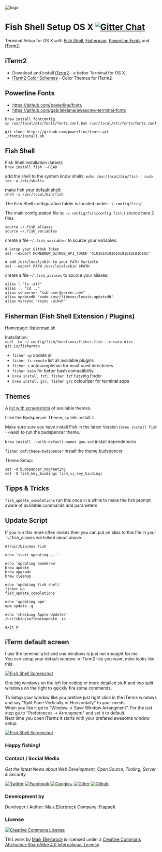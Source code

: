 ![logo](https://github.frapsoft.com/top/fish-shell.png)  

# Fish Shell Setup OS X [![Gitter Chat](https://badges.gitter.im/frapsoft/frapsoft.svg)](https://gitter.im/frapsoft/frapsoft/)  




Terminal Setup for OS X with [Fish Shell](https://fishshell.com/), [Fisherman](http://fisherman.sh/), [Powerline Fonts](https://github.com/powerline/fonts) and [iTerm2](https://www.iterm2.com/).

## iTerm2

* Download and Install [iTerm2](https://www.iterm2.com/) - a better Terminal for OS X.
* [iTerm2 Color Schemas](http://iterm2colorschemes.com/) - Color Themes for iTerm2



## Powerline Fonts

* <https://github.com/powerline/fonts>
* <https://github.com/gabrielelana/awesome-terminal-fonts>  

```
brew install fontconfig
cp /usr/local/etc/fonts/fonts.conf.bak /usr/local/etc/fonts/fonts.conf

git clone https://github.com/powerline/fonts.git
./fonts/install.sh
```



## Fish Shell

Fish Shell Installation (latest):  
`brew install fish --HEAD`  

add the shell to the system know shells:
`echo /usr/local/bin/fish | sudo tee -a /etc/shells`

make fish your default shell:  
`chsh -s /usr/local/bin/fish`  

The Fish Shell configuration folder is located under: `~/.config/fish/`

The main configuration file is: `~/.config/fish/config.fish`, i source here 2 files.


```
source ~/.fish_aliases
source ~/.fish_variables
```

create a file `~/.fish_variables` to source your variables:  

```
# Setup your Github Token
set --export HOMEBREW_GITHUB_API_TOKEN "01010101010101010101010101"

# add /usr/local/sbin to your PATH Variable
set --export PATH /usr/local/sbin $PATH
```
create a file `~/.fish_aliases` to source your aliases:  

```
alias l "ls -alF"
alias .. "cd .."
alias sshserver "ssh user@server.dev"
alias updatedb "sudo /usr/libexec/locate.updatedb"
alias myrsync "rsync -aihvP"
``` 

## Fisherman (Fish Shell Extension / Plugins)

Homepage: [fisherman.sh](http://fisherman.sh/)  

Installation:  
`curl -Lo ~/.config/fish/functions/fisher.fish --create-dirs git.io/fisherman`  

* `fisher up`  update all  
* `fisher ls-remote` list all available plugins
* `fisher z` autocompletion for most used directories  
* `fisher bass` for better bash compatibility  
* `brew install fzf; fisher fzf` fuzzing finder
* `brew install grc; fisher grc`  colourizer for terminal apps  


## Themes

A [list with screenshots](https://github.com/oh-my-fish/oh-my-fish/blob/master/docs/Themes.md) of available themes.

I like the Budspencer Theme, so lets install it.  

Make sure sure you have install Fish in the latest Version (`brew install fish --HEAD`) to run the budspencer theme.

`brew install --with-default-names gnu-sed`  install dependencies

`fisher omf/theme-budspencer` install the theme budspencer

Theme Setup:

```
set -U budspencer_nogreeting
set -U fish_key_bindings fish_vi_key_bindings
```

## Tipps & Tricks

`fish_update_completions` run this once in a while to make the fish prompt aware of available commands and parameters


## Update Script

If you run this more often makes then you can put an alias to this file in your `~/.fish_aliases we talked about above.  

```
#!/usr/bin/env fish

echo 'start updating ...'

echo 'updating homebrew'
brew update
brew upgrade
brew cleanup

echo 'updating fish shell'
fisher up
fish_update_completions

echo 'updating npm'
npm update -g

echo 'checking Apple Updates'
/usr/sbin/softwareupdate -ia

exit 0
```

## iTerm default screen

I use the terminal a lot and one windows is just not enought for me.  
You can setup your default window in iTerm2 like you want, mine looks like this:

[![Fish Shell Screenshot](https://github.frapsoft.com/screenshots/fish-shell-v1.png)](https://github.frapsoft.com/screenshots/fish-shell-v1.png)  


One big windows on the left for coding or more detailed stuff and two split windows on the right to quickly fire some commands.  

To Setup your window like you prefare just right click in the iTerms windows and say "Split Pane Vertically  or Horizontally" to your needs.  
When you like it go to "Window -> Save Window Arrangment". For the last step go to "Preferences -> Arrangment" and set it to default.  
Next time you open iTerms it starts with your prefared awesome window setup.

[![Fish Shell Screenshot](https://github.frapsoft.com/screenshots/fish-shell-v2.png)](https://github.frapsoft.com/screenshots/fish-shell-v2.png)

### Happy fishing!


### Contact / Social Media

*Get the latest News about Web Development, Open Source, Tooling, Server & Security*

[![Twitter](https://github.frapsoft.com/social/twitter.png)](https://twitter.com/frapsoft/)
[![Facebook](https://github.frapsoft.com/social/facebook.png)](https://www.facebook.com/frapsoft/)
[![Google+](https://github.frapsoft.com/social/google-plus.png)](https://plus.google.com/116540931335841862774)
[![Gitter](https://github.frapsoft.com/social/gitter.png)](https://gitter.im/frapsoft/frapsoft/)
[![Github](https://github.frapsoft.com/social/github.png)](https://github.com/ellerbrock/)

### Development by 

Developer / Author: [Maik Ellerbrock](https://github.com/ellerbrock/) 
Company: [Frapsoft](https://github.com/frapsoft/)


### License 

<a rel="license" href="http://creativecommons.org/licenses/by-sa/4.0/"><img alt="Creative Commons License" style="border-width:0" src="https://i.creativecommons.org/l/by-sa/4.0/88x31.png" /></a><br />

This work by <a xmlns:cc="http://creativecommons.org/ns#" href="https://github.com/ellerbrock/" property="cc:attributionName" rel="cc:attributionURL">Maik Ellerbrock</a> is licensed under a <a rel="license" href="http://creativecommons.org/licenses/by-sa/4.0/">Creative Commons Attribution-ShareAlike 4.0 International License</a>.